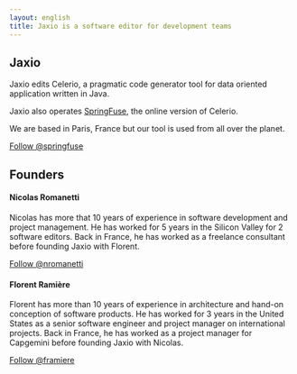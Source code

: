 ```yaml
---
layout: english
title: Jaxio is a software editor for development teams
---
```

## Jaxio

<script src="//platform.linkedin.com/in.js" type="text/javascript"></script>

Jaxio edits Celerio, a pragmatic code generator tool for data oriented application written in Java.

Jaxio also operates <a href="http://www.springfuse.com/">SpringFuse</a>, the online version of Celerio.

We are based in Paris, France but our tool is used from all over the planet.

<a href="https://twitter.com/springfuse" class="twitter-follow-button" data-show-count="false" data-lang="en">Follow @springfuse</a>

## Founders

#### <script type="IN/MemberProfile" data-id="http://www.linkedin.com/in/nromanetti" data-format="hover"></script> Nicolas Romanetti

Nicolas has more that 10 years of experience in software development and project management.
He has worked for 5 years in the Silicon Valley for 2 software editors.
Back in France, he has worked as a freelance consultant before founding Jaxio with Florent.

<a href="https://twitter.com/nromanetti" class="twitter-follow-button" data-show-count="false" data-lang="en">Follow @nromanetti</a>

#### <script type="IN/MemberProfile" data-id="http://www.linkedin.com/in/framiere" data-format="hover"></script> Florent Ramière

Florent has more than 10 years of experience in architecture and hand-on conception of software products.
He has worked for 3 years in the United States as a senior software engineer and project manager on international projects.
Back in France, he has worked as a project manager for Capgemini before founding Jaxio with Nicolas.<br/>

<a href="https://twitter.com/framiere" class="twitter-follow-button" data-show-count="false" data-lang="en">Follow @framiere</a>

<script>!function(d,s,id){var js,fjs=d.getElementsByTagName(s)[0];if(!d.getElementById(id)){js=d.createElement(s);js.id=id;js.src="//platform.twitter.com/widgets.js";fjs.parentNode.insertBefore(js,fjs);}}(document,"script","twitter-wjs");</script>

<br/>
<br/>
<br/>
<br/>
<br/>
<br/>
<br/>
<br/>